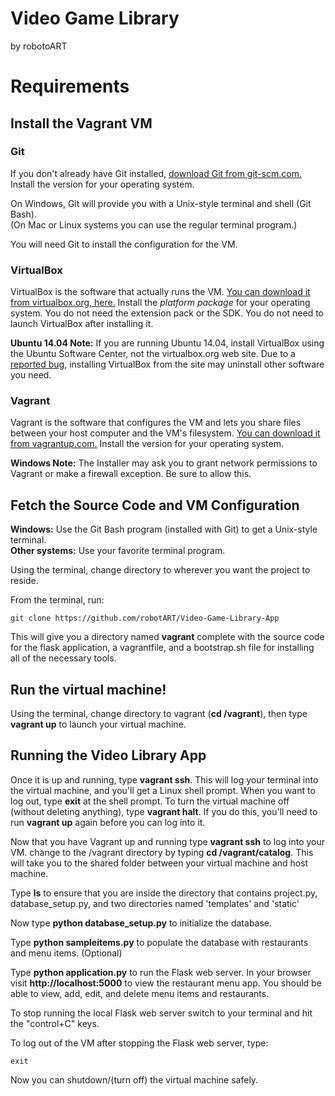 # Video Game Library
by robotoART

# Requirements
## Install the Vagrant VM

### Git

If you don't already have Git installed, [download Git from git-scm.com.](http://git-scm.com/downloads) Install the version for your operating system.

On Windows, Git will provide you with a Unix-style terminal and shell (Git Bash).  
(On Mac or Linux systems you can use the regular terminal program.)

You will need Git to install the configuration for the VM.

### VirtualBox

VirtualBox is the software that actually runs the VM. [You can download it from virtualbox.org, here.](https://www.virtualbox.org/wiki/Downloads)  Install the *platform package* for your operating system.  You do not need the extension pack or the SDK. You do not need to launch VirtualBox after installing it.

**Ubuntu 14.04 Note:** If you are running Ubuntu 14.04, install VirtualBox using the Ubuntu Software Center, not the virtualbox.org web site. Due to a [reported bug](http://ubuntuforums.org/showthread.php?t=2227131), installing VirtualBox from the site may uninstall other software you need.

### Vagrant

Vagrant is the software that configures the VM and lets you share files between your host computer and the VM's filesystem.  [You can download it from vagrantup.com.](https://www.vagrantup.com/downloads) Install the version for your operating system.

**Windows Note:** The Installer may ask you to grant network permissions to Vagrant or make a firewall exception. Be sure to allow this.

## Fetch the Source Code and VM Configuration

**Windows:** Use the Git Bash program (installed with Git) to get a Unix-style terminal.  
**Other systems:** Use your favorite terminal program.

Using the terminal, change directory to wherever you want the project to reside.

From the terminal, run:

    git clone https://github.com/robotART/Video-Game-Library-App

This will give you a directory named **vagrant** complete with the source code for the flask application, a vagrantfile, and a bootstrap.sh file for installing all of the necessary tools.

## Run the virtual machine!

Using the terminal, change directory to vagrant (**cd /vagrant**), then type **vagrant up** to launch your virtual machine.


## Running the Video Library App
Once it is up and running, type **vagrant ssh**. This will log your terminal into the virtual machine, and you'll get a Linux shell prompt. When you want to log out, type **exit** at the shell prompt.  To turn the virtual machine off (without deleting anything), type **vagrant halt**. If you do this, you'll need to run **vagrant up** again before you can log into it.


Now that you have Vagrant up and running type **vagrant ssh** to log into your VM.  change to the /vagrant directory by typing **cd /vagrant/catalog**. This will take you to the shared folder between your virtual machine and host machine.

Type **ls** to ensure that you are inside the directory that contains project.py, database_setup.py, and two directories named 'templates' and 'static'

Now type **python database_setup.py** to initialize the database.

Type **python sampleitems.py** to populate the database with restaurants and menu items. (Optional)

Type **python application.py** to run the Flask web server. In your browser visit **http://localhost:5000** to view the restaurant menu app.  You should be able to view, add, edit, and delete menu items and restaurants.

To stop running the local Flask web server switch to your terminal and hit the "control+C" keys.

To log out of the VM after stopping the Flask web server, type:

    exit

Now you can shutdown/(turn off) the virtual machine safely.
